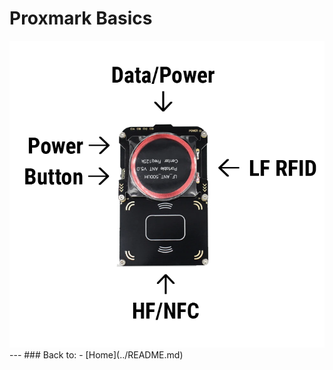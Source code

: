 # Proxmark Basics
<img src="images/proxmark/Proxmark_labeled.png" />
---
### Back to:
- [Home](../README.md)
